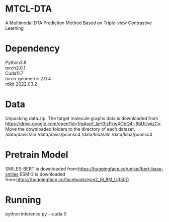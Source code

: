 # MTCL-DTA
A Multimodal DTA Prediction Method Based on Triple-view Contrastive Learning
# Dependency
Python3.8  
torch2.0.1  
Cuda11.7  
torch-geometric 2.0.4  
rdkit 2022.03.2

# Data
Unpacking data.zip.
The target molecule graphs data is downloaded from https://drive.google.com/open?id=1rqAopf_IaH3jzFkwXObQ4i-6bUUwizCv. Move the downloaded folders to the directory of each dataset.
/data/davis/aln
/data/davis/pconsc4
/data/kiba/aln
/data/kiba/pconsc4

# Pretrain Model
SMILES-BERT is downloaded from:https://huggingface.co/unikei/bert-base-smiles
ESM-2 is downloaded from:https://huggingface.co/facebook/esm2_t6_8M_UR50D

# Running
python inference.py --cuda 0
